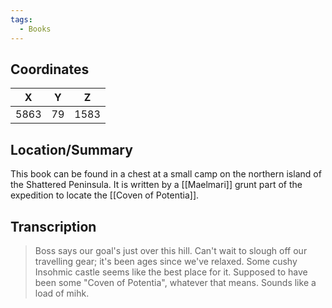 ```yaml
---
tags:
  - Books
---
```


## Coordinates
| **X** | **Y** | **Z** |
| :---: | :---: | :---: |
| 5863  |  79   | 1583  |

## Location/Summary
This book can be found in a chest at a small camp on the northern island of the Shattered Peninsula. It is written by a [[Maelmari]] grunt part of the expedition to locate the [[Coven of Potentia]].

## Transcription
> Boss says our goal's just over this hill. Can't wait to slough off our travelling gear; it's been ages since we've relaxed. Some cushy Insohmic castle seems like the best place for it. Supposed to have been some "Coven of Potentia", whatever that means. Sounds like a load of mihk.
